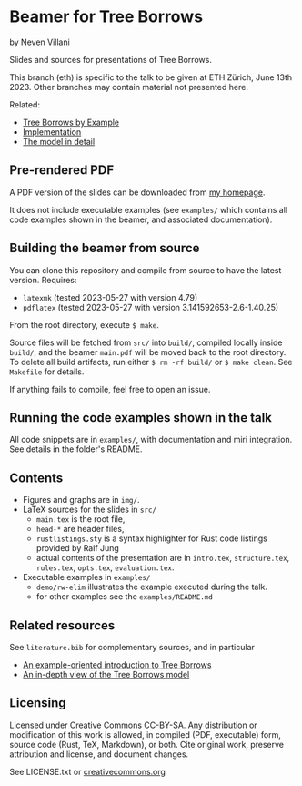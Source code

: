 # Beamer for Tree Borrows

by Neven Villani

Slides and sources for presentations of Tree Borrows.

This branch (eth) is specific to the talk to be given at ETH Zürich, June 13th 2023.
Other branches may contain material not presented here.

Related:
- [Tree Borrows by Example](https://perso.crans.org/vanille/treebor/)
- [Implementation](https://github.com/rust-lang/miri/tree/master/src/borrow_tracker/tree_borrows)
- [The model in detail](https://github.com/Vanille-N/tree-borrows)

## Pre-rendered PDF

A PDF version of the slides can be downloaded from
[my homepage](https://perso.crans.org/vanille/share/satge/arpe/eth.pdf).

It does not include executable examples (see `examples/` which contains
all code examples shown in the beamer, and associated documentation).


## Building the beamer from source

You can clone this repository and compile from source to have the latest version.
Requires:
- `latexmk` (tested 2023-05-27 with version 4.79)
- `pdflatex` (tested 2023-05-27 with version 3.141592653-2.6-1.40.25)

From the root directory, execute `$ make`.

Source files will be fetched from `src/` into `build/`, compiled locally
inside `build/`, and the beamer `main.pdf` will be moved back to the root directory.
To delete all build artifacts, run either `$ rm -rf build/` or `$ make clean`.
See `Makefile` for details.

If anything fails to compile, feel free to open an issue.

## Running the code examples shown in the talk

All code snippets are in `examples/`, with documentation and miri integration.
See details in the folder's README.

## Contents

- Figures and graphs are in `img/`.
- LaTeX sources for the slides in `src/`
    * `main.tex` is the root file,
    * `head-*` are header files,
    * `rustlistings.sty` is a syntax highlighter for Rust code listings provided by Ralf Jung
    * actual contents of the presentation are in `intro.tex`, `structure.tex`,
      `rules.tex`, `opts.tex`, `evaluation.tex`.
- Executable examples in `examples/`
    * `demo/rw-elim` illustrates the example executed during the talk.
    * for other examples see the `examples/README.md`


## Related resources

See `literature.bib` for complementary sources, and in particular
- [An example-oriented introduction to Tree Borrows](https://perso.crans.org/vanille/treebor)
- [An in-depth view of the Tree Borrows model](https://github.com/Vanille-N/tree-borrows)


## Licensing

Licensed under Creative Commons CC-BY-SA.
Any distribution or modification of this work is allowed,
in compiled (PDF, executable) form, source code (Rust, TeX, Markdown), or both.
Cite original work, preserve attribution and license, and document changes.

See LICENSE.txt or
[creativecommons.org](https://creativecommons.org/licenses/by-sa/4.0/)
